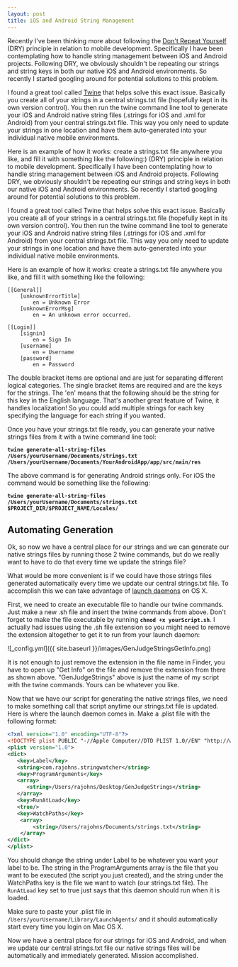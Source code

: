 ```yaml
---
layout: post
title: iOS and Android String Management
---
```


Recently I've been thinking more about following the [Don't Repeat Yourself](https://en.wikipedia.org/wiki/Don%27t_repeat_yourself) (DRY) principle in relation to mobile development. Specifically I have been contemplating how to handle string management between iOS and Android projects. Following DRY, we obviously shouldn't be repeating our strings and string keys in both our native iOS and Android environments. So recently I started googling around for potential solutions to this problem.

I found a great tool called [Twine](https://github.com/mobiata/twine) that helps solve this exact issue. Basically you create all of your strings in a central strings.txt file (hopefully kept in its own version control). You then run the twine command line tool to generate your iOS and Android native string files (.strings for iOS and .xml for Android) from your central strings.txt file. This way you only need to update your strings in one location and have them auto-generated into your individual native mobile environments.

Here is an example of how it works: create a strings.txt file anywhere you like, and fill it with something like the following:) (DRY) principle in relation to mobile development. Specifically I have been contemplating how to handle string management between iOS and Android projects. Following DRY, we obviously shouldn't be repeating our strings and string keys in both our native iOS and Android environments. So recently I started googling around for potential solutions to this problem.

I found a great tool called Twine that helps solve this exact issue. Basically you create all of your strings in a central strings.txt file (hopefully kept in its own version control). You then run the twine command line tool to generate your iOS and Android native string files (.strings for iOS and .xml for Android) from your central strings.txt file. This way you only need to update your strings in one location and have them auto-generated into your individual native mobile environments.

Here is an example of how it works: create a strings.txt file anywhere you like, and fill it with something like the following:

```
[[General]]
    [unknownErrorTitle]
        en = Unknown Error
    [unknownErrorMsg]
        en = An unknown error occurred.

[[Login]]
    [signin]
        en = Sign In
    [username]
        en = Username
    [password]
        en = Password
```

The double bracket items are optional and are just for separating different logical categories. The single bracket items are required and are the keys for the strings. The 'en' means that the following should be the string for this key in the English language. That's another great feature of Twine, it handles localization! So you could add multiple strings for each key specifying the language for each string if you wanted.

Once you have your strings.txt file ready, you can generate your native strings files from it with a twine command line tool:

**`twine generate-all-string-files /Users/yourUsername/Documents/strings.txt /Users/yourUsername/Documents/YourAndroidApp/app/src/main/res`**

The above command is for generating Android strings only. For iOS the command would be something like the following:

**`twine generate-all-string-files /Users/yourUsername/Documents/strings.txt $PROJECT_DIR/$PROJECT_NAME/Locales/`**

## Automating Generation

Ok, so now we have a central place for our strings and we can generate our native strings files by running those 2 twine commands, but do we really want to have to do that every time we update the strings file?

What would be more convenient is if we could have those strings files generated automatically every time we update our central strings.txt file. To accomplish this we can take advantage of [launch daemons](https://developer.apple.com/library/mac/documentation/MacOSX/Conceptual/BPSystemStartup/Chapters/CreatingLaunchdJobs.html#//apple_ref/doc/uid/10000172i-SW7-BCIEDDBJ) on OS X.

First, we need to create an executable file to handle our twine commands. Just make a new .sh file and insert the twine commands from above. Don't forget to make the file executable by running **`chmod +x yourScript.sh`**. I actually had issues using the .sh file extension so you might need to remove the extension altogether to get it to run from your launch daemon:

![_config.yml]({{ site.baseurl }}/images/GenJudgeStringsGetInfo.png)

It is not enough to just remove the extension in the file name in Finder, you have to open up "Get Info" on the file and remove the extension from there as shown above. "GenJudgeStrings" above is just the name of my script with the twine commands. Yours can be whatever you like.

Now that we have our script for generating the native strings files, we need to make something call that script anytime our strings.txt file is updated. Here is where the launch daemon comes in. Make a .plist file with the following format:

```xml
<?xml version="1.0" encoding="UTF-8"?>
<!DOCTYPE plist PUBLIC "-//Apple Computer//DTD PLIST 1.0//EN" "http://www.apple.com/DTDs/PropertyList-1.0.dtd">
<plist version="1.0">
<dict>
   <key>Label</key>
   <string>com.rajohns.stringwatcher</string>
   <key>ProgramArguments</key>
   <array>
      <string>/Users/rajohns/Desktop/GenJudgeStrings</string>
   </array>
   <key>RunAtLoad</key>
   <true/>
   <key>WatchPaths</key>
    <array>
        <string>/Users/rajohns/Documents/strings.txt</string>
    </array>
</dict>
</plist>
```

You should change the string under Label to be whatever you want your label to be. The string in the ProgramArguments array is the file that you want to be executed (the script you just created), and the string under the WatchPaths key is the file we want to watch (our strings.txt file). The `RunAtLoad` key set to true just says that this daemon should run when it is loaded.

Make sure to paste your .plist file in `/Users/yourUsername/Library/LaunchAgents/` and it should automatically start every time you login on Mac OS X.

Now we have a central place for our strings for iOS and Android, and when we update our central strings.txt file our native strings files will be automatically and immediately generated. Mission accomplished.
